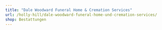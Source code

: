 ```yaml
---
title: "Dale Woodward Funeral Home & Cremation Services"
url: /holly-hill/dale-woodward-funeral-home-und-cremation-services/
shop: Bestattungen
---
```


